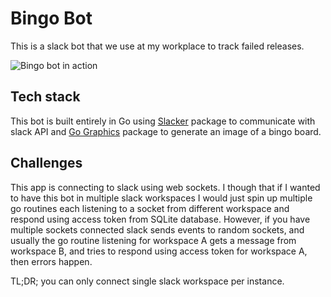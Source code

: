 # Bingo Bot

This is a slack bot that we use at my workplace to track failed releases.

![Bingo bot in action](/data/images/bingo-bot.png)

## Tech stack

This bot is built entirely in Go using [Slacker](https://github.com/shomali11/slacker#preparing-your-slack-app) package to communicate with slack API and [Go Graphics](https://github.com/fogleman/gg) package to generate an image of a bingo board.

## Challenges

This app is connecting to slack using web sockets. I though that if I wanted to have this bot in multiple slack workspaces I would just spin up multiple go routines each listening to a socket from different workspace and respond using access token from SQLite database. However, if you have multiple sockets connected slack sends events to random sockets, and usually the go routine listening for workspace A gets a message from workspace B, and tries to respond using access token for workspace A, then errors happen.


TL;DR; you can only connect single slack workspace per instance.
